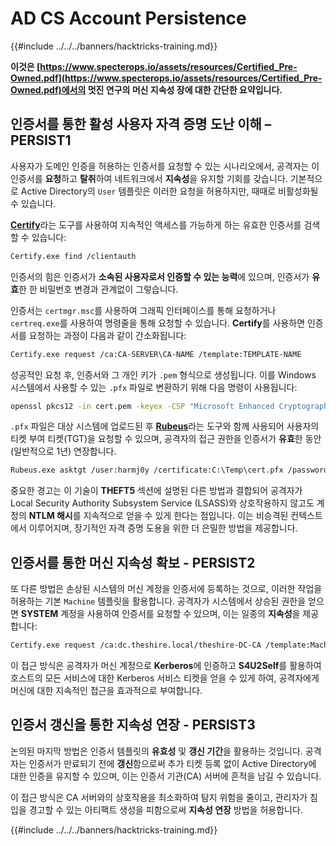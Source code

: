 # AD CS Account Persistence

{{#include ../../../banners/hacktricks-training.md}}

**이것은 [https://www.specterops.io/assets/resources/Certified_Pre-Owned.pdf](https://www.specterops.io/assets/resources/Certified_Pre-Owned.pdf)에서의 멋진 연구의 머신 지속성 장에 대한 간단한 요약입니다.**

## **인증서를 통한 활성 사용자 자격 증명 도난 이해 – PERSIST1**

사용자가 도메인 인증을 허용하는 인증서를 요청할 수 있는 시나리오에서, 공격자는 이 인증서를 **요청**하고 **탈취**하여 네트워크에서 **지속성**을 유지할 기회를 갖습니다. 기본적으로 Active Directory의 `User` 템플릿은 이러한 요청을 허용하지만, 때때로 비활성화될 수 있습니다.

[**Certify**](https://github.com/GhostPack/Certify)라는 도구를 사용하여 지속적인 액세스를 가능하게 하는 유효한 인증서를 검색할 수 있습니다:
```bash
Certify.exe find /clientauth
```
인증서의 힘은 인증서가 **소속된 사용자로서 인증할 수 있는 능력**에 있으며, 인증서가 **유효**한 한 비밀번호 변경과 관계없이 그렇습니다.

인증서는 `certmgr.msc`를 사용하여 그래픽 인터페이스를 통해 요청하거나 `certreq.exe`를 사용하여 명령줄을 통해 요청할 수 있습니다. **Certify**를 사용하면 인증서를 요청하는 과정이 다음과 같이 간소화됩니다:
```bash
Certify.exe request /ca:CA-SERVER\CA-NAME /template:TEMPLATE-NAME
```
성공적인 요청 후, 인증서와 그 개인 키가 `.pem` 형식으로 생성됩니다. 이를 Windows 시스템에서 사용할 수 있는 `.pfx` 파일로 변환하기 위해 다음 명령이 사용됩니다:
```bash
openssl pkcs12 -in cert.pem -keyex -CSP "Microsoft Enhanced Cryptographic Provider v1.0" -export -out cert.pfx
```
`.pfx` 파일은 대상 시스템에 업로드된 후 [**Rubeus**](https://github.com/GhostPack/Rubeus)라는 도구와 함께 사용되어 사용자의 티켓 부여 티켓(TGT)을 요청할 수 있으며, 공격자의 접근 권한을 인증서가 **유효**한 동안(일반적으로 1년) 연장합니다.
```bash
Rubeus.exe asktgt /user:harmj0y /certificate:C:\Temp\cert.pfx /password:CertPass!
```
중요한 경고는 이 기술이 **THEFT5** 섹션에 설명된 다른 방법과 결합되어 공격자가 Local Security Authority Subsystem Service (LSASS)와 상호작용하지 않고도 계정의 **NTLM 해시**를 지속적으로 얻을 수 있게 한다는 점입니다. 이는 비승격된 컨텍스트에서 이루어지며, 장기적인 자격 증명 도용을 위한 더 은밀한 방법을 제공합니다.

## **인증서를 통한 머신 지속성 확보 - PERSIST2**

또 다른 방법은 손상된 시스템의 머신 계정을 인증서에 등록하는 것으로, 이러한 작업을 허용하는 기본 `Machine` 템플릿을 활용합니다. 공격자가 시스템에서 상승된 권한을 얻으면 **SYSTEM** 계정을 사용하여 인증서를 요청할 수 있으며, 이는 일종의 **지속성**을 제공합니다:
```bash
Certify.exe request /ca:dc.theshire.local/theshire-DC-CA /template:Machine /machine
```
이 접근 방식은 공격자가 머신 계정으로 **Kerberos**에 인증하고 **S4U2Self**를 활용하여 호스트의 모든 서비스에 대한 Kerberos 서비스 티켓을 얻을 수 있게 하여, 공격자에게 머신에 대한 지속적인 접근을 효과적으로 부여합니다.

## **인증서 갱신을 통한 지속성 연장 - PERSIST3**

논의된 마지막 방법은 인증서 템플릿의 **유효성** 및 **갱신 기간**을 활용하는 것입니다. 공격자는 인증서가 만료되기 전에 **갱신**함으로써 추가 티켓 등록 없이 Active Directory에 대한 인증을 유지할 수 있으며, 이는 인증서 기관(CA) 서버에 흔적을 남길 수 있습니다.

이 접근 방식은 CA 서버와의 상호작용을 최소화하여 탐지 위험을 줄이고, 관리자가 침입을 경고할 수 있는 아티팩트 생성을 피함으로써 **지속성 연장** 방법을 허용합니다.

{{#include ../../../banners/hacktricks-training.md}}
